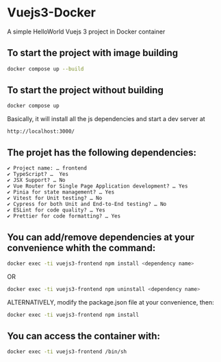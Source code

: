 # Vuejs3-Docker
A simple HelloWorld Vuejs 3 project in Docker container

## To start the project with image building

```sh
docker compose up --build
```

## To start the project without building

```sh
docker compose up
```

Basically, it will install all the js dependencies and start a dev server at

```
http://localhost:3000/
```

## The projet has the following dependencies:
```
✔ Project name: … frontend
✔ TypeScript? …  Yes
✔ JSX Support? … No
✔ Vue Router for Single Page Application development? … Yes
✔ Pinia for state management? … Yes
✔ Vitest for Unit testing? … No
✔ Cypress for both Unit and End-to-End testing? … No
✔ ESLint for code quality? … Yes
✔ Prettier for code formatting? … Yes
```
## You can add/remove dependencies at your convenience whith the command:
```sh
docker exec -ti vuejs3-frontend npm install <dependency name>
```
OR
```sh
docker exec -ti vuejs3-frontend npm uninstall <dependency name>
```
ALTERNATIVELY, modify the package.json file at your convenience, then:
```sh
docker exec -ti vuejs3-frontend npm install
```


## You can access the container with:
```sh
docker exec -ti vuejs3-frontend /bin/sh
```
